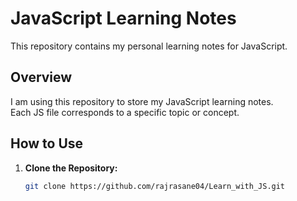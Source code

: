 # JavaScript Learning Notes

This repository contains my personal learning notes for JavaScript.

## Overview

I am using this repository to store my JavaScript learning notes. <br> Each JS file corresponds to a specific topic or concept.

## How to Use

1. **Clone the Repository:**
   ```bash
   git clone https://github.com/rajrasane04/Learn_with_JS.git
